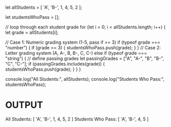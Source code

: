 let allStudents = [
  'A',
  'B-',
  1,
  4,
  5,
  2
];

let studentsWhoPass = [];

// loop through each student grade
for (let i = 0; i < allStudents.length; i++) {
  let grade = allStudents[i];

  // Case 1: Numeric grading system (1-5, pass if >= 3)
  if (typeof grade === "number") {
    if (grade >= 3) {
      studentsWhoPass.push(grade);
    }
  }
  // Case 2: Letter grading system (A, A-, B, B-, C, C-)
  else if (typeof grade === "string") {
    // define passing grades
    let passingGrades = ["A", "A-", "B", "B-", "C", "C-"];
    if (passingGrades.includes(grade)) {
      studentsWhoPass.push(grade);
    }
  }
}

console.log("All Students:", allStudents);
console.log("Students Who Pass:", studentsWhoPass);


# OUTPUT
All Students: [ 'A', 'B-', 1, 4, 5, 2 ]
Students Who Pass: [ 'A', 'B-', 4, 5 ]
